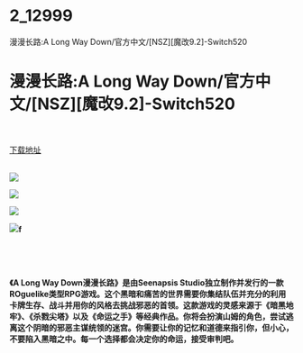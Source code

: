 # 2_12999
漫漫长路:A Long Way Down/官方中文/[NSZ][魔改9.2]-Switch520
# 漫漫长路:A Long Way Down/官方中文/[NSZ][魔改9.2]-Switch520
 <br/></br>
[下载地址](https://www.switch520.cc/article/12999 "下载地址")
<br/></br>

<p><strong><img src="https://www.switch520.cc/muke_img/upload_art_editor_20210428-1_fa71c1a0b38ccfa2f1ad51492bc92247.jpg"> </strong></p>
<p><strong><img src="https://www.switch520.cc/muke_img/upload_art_editor_20210428-1_1c50a748b1a14928b9cc2df8126a35b4.jpg"></strong></p>
<p><strong><img src="https://www.switch520.cc/muke_img/upload_art_editor_20210428-1_ff43b05ef957492f2bdccc7db7b2fee5.jpg"></strong></p>
<p><strong><img src="https://www.switch520.cc/muke_img/upload_art_editor_20210428-1_c1ce6aaba3e7d77c80d8e1307da71e7d.jpg">f</strong></p>
<p>&nbsp;</p>
<p>&nbsp;</p>
<p><strong>《A Long Way Down漫漫长路》是由Seenapsis Studio独立制作并发行的一款ROguelike类型RPG游戏。这个黑暗和痛苦的世界需要你集结队伍并充分的利用卡牌生存、战斗并用你的风格去挑战邪恶的首领。这款游戏的灵感来源于《暗黑地牢》、《杀戮尖塔》以及《命运之手》等经典作品。你将会扮演山姆的角色，尝试逃离这个阴暗的邪恶主谋统领的迷宫。你需要让你的记忆和道德来指引你，但小心，不要陷入黑暗之中。每一个选择都会决定你的命运，接受审判吧。</strong></p>
<p><strong>&nbsp;</strong></p>
